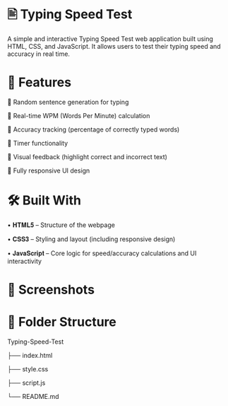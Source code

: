 # 🖹 Typing Speed Test
A simple and interactive Typing Speed Test web application built using HTML, CSS, and JavaScript. It allows users to test their typing speed and accuracy in real time.

# 🚀 Features

🔸 Random sentence generation for typing

🔸 Real-time WPM (Words Per Minute) calculation

🔸 Accuracy tracking (percentage of correctly typed words)

🔸 Timer functionality

🔸 Visual feedback (highlight correct and incorrect text)

🔸 Fully responsive UI design

# 🛠️ Built With

• 𝐇𝐓𝐌𝐋𝟓 – Structure of the webpage

• 𝐂𝐒𝐒𝟑 – Styling and layout (including responsive design)

• 𝐉𝐚𝐯𝐚𝐒𝐜𝐫𝐢𝐩𝐭 – Core logic for speed/accuracy calculations and UI interactivity

# 📸 Screenshots



# 📂 Folder Structure

Typing-Speed-Test

├── index.html

├── style.css

├── script.js

└── README.md


